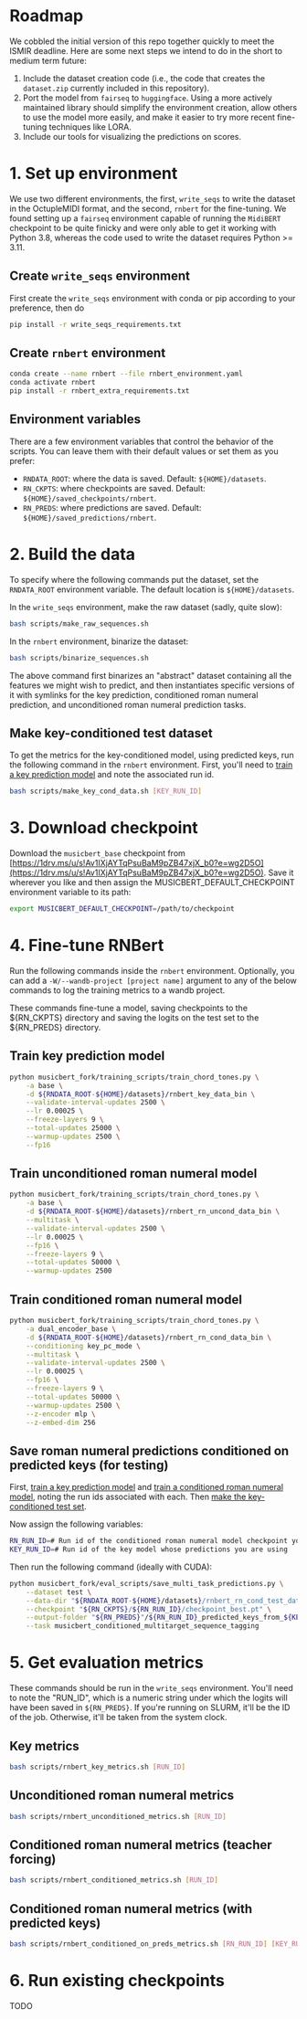 # Roadmap

We cobbled the initial version of this repo together quickly to meet the ISMIR deadline. Here are some next steps we intend to do in the short to medium term future:

1. Include the dataset creation code (i.e., the code that creates the `dataset.zip` currently included in this repository).
2. Port the model from `fairseq` to `huggingface`. Using a more actively maintained library should simplify the environment creation, allow others to use the model more easily, and make it easier to try more recent fine-tuning techniques like LORA.
3. Include our tools for visualizing the predictions on scores.

# 1. Set up environment

We use two different environments, the first, `write_seqs` to write the dataset in the OctupleMIDI format, and the second, `rnbert` for the fine-tuning. We found setting up a `fairseq` environment capable of running the `MidiBERT` checkpoint to be quite finicky and were only able to get it working with Python 3.8, whereas the code used to write the dataset requires Python >= 3.11.

## Create `write_seqs` environment

First create the `write_seqs` environment with conda or pip according to your preference, then do

```bash
pip install -r write_seqs_requirements.txt
```

## Create `rnbert` environment

```bash
conda create --name rnbert --file rnbert_environment.yaml
conda activate rnbert
pip install -r rnbert_extra_requirements.txt
```

## Environment variables

There are a few environment variables that control the behavior of the scripts. You can leave them with their default values or set them as you prefer:

- `RNDATA_ROOT`: where the data is saved. Default: `${HOME}/datasets`.
- `RN_CKPTS`: where checkpoints are saved. Default: `${HOME}/saved_checkpoints/rnbert`.
- `RN_PREDS`: where predictions are saved. Default: `${HOME}/saved_predictions/rnbert`.


# 2. Build the data

To specify where the following commands put the dataset, set the `RNDATA_ROOT` environment variable. The default location is `${HOME}/datasets`.

In the `write_seqs` environment, make the raw dataset (sadly, quite slow):

```bash
bash scripts/make_raw_sequences.sh
```

In the `rnbert` environment, binarize the dataset:

```bash
bash scripts/binarize_sequences.sh
```

The above command first binarizes an "abstract" dataset containing all the features we might wish to predict, and then instantiates specific versions of it with symlinks for the key prediction, conditioned roman numeral prediction, and unconditioned roman numeral prediction tasks.

## Make key-conditioned test dataset

To get the metrics for the key-conditioned model, using predicted keys, run the following command in the `rnbert` environment. First, you'll need to [train a key prediction model](#train-key-prediction-model) and note the associated run id.

```bash
bash scripts/make_key_cond_data.sh [KEY_RUN_ID]
```

# 3. Download checkpoint

Download the `musicbert_base` checkpoint from [https://1drv.ms/u/s!Av1IXjAYTqPsuBaM9pZB47xjX_b0?e=wg2D5O](https://1drv.ms/u/s!Av1IXjAYTqPsuBaM9pZB47xjX_b0?e=wg2D5O). Save it wherever you like and then assign the MUSICBERT_DEFAULT_CHECKPOINT environment variable to its path:

```bash
export MUSICBERT_DEFAULT_CHECKPOINT=/path/to/checkpoint
```

# 4. Fine-tune RNBert

Run the following commands inside the `rnbert` environment. Optionally, you can add a `-W/--wandb-project [project name]` argument to any of the below commands to log the training metrics to a wandb project. 

These commands fine-tune a model, saving checkpoints to the ${RN_CKPTS} directory and saving the logits on the test set to the ${RN_PREDS} directory.

## Train key prediction model

```bash
python musicbert_fork/training_scripts/train_chord_tones.py \
    -a base \
    -d ${RNDATA_ROOT-${HOME}/datasets}/rnbert_key_data_bin \
    --validate-interval-updates 2500 \
    --lr 0.00025 \
    --freeze-layers 9 \
    --total-updates 25000 \
    --warmup-updates 2500 \
    --fp16
```

## Train unconditioned roman numeral model


```bash
python musicbert_fork/training_scripts/train_chord_tones.py \
    -a base \
    -d ${RNDATA_ROOT-${HOME}/datasets}/rnbert_rn_uncond_data_bin \
    --multitask \
    --validate-interval-updates 2500 \
    --lr 0.00025 \
    --fp16 \
    --freeze-layers 9 \
    --total-updates 50000 \
    --warmup-updates 2500
```

## Train conditioned roman numeral model

```bash
python musicbert_fork/training_scripts/train_chord_tones.py \
    -a dual_encoder_base \
    -d ${RNDATA_ROOT-${HOME}/datasets}/rnbert_rn_cond_data_bin \
    --conditioning key_pc_mode \
    --multitask \
    --validate-interval-updates 2500 \
    --lr 0.00025 \
    --fp16 \
    --freeze-layers 9 \
    --total-updates 50000 \
    --warmup-updates 2500 \
    --z-encoder mlp \
    --z-embed-dim 256
```

## Save roman numeral predictions conditioned on predicted keys (for testing)

First, [train a key prediction model](#train-key-prediction-model) and [train a conditioned roman numeral model](#train-conditioned-roman-numeral-model), noting the run ids associated with each. Then [make the key-conditioned test set](#make-key-conditioned-test-dataset). 

Now assign the following variables:

```bash
RN_RUN_ID=# Run id of the conditioned roman numeral model checkpoint you want to use
KEY_RUN_ID=# Run id of the key model whose predictions you are using
```

Then run the following command (ideally with CUDA):

```bash
python musicbert_fork/eval_scripts/save_multi_task_predictions.py \
    --dataset test \
    --data-dir "${RNDATA_ROOT-${HOME}/datasets}/rnbert_rn_cond_test_data_bin" \
    --checkpoint "${RN_CKPTS}/${RN_RUN_ID}/checkpoint_best.pt" \
    --output-folder "${RN_PREDS}"/${RN_RUN_ID}_predicted_keys_from_${KEY_RUN_ID} \
    --task musicbert_conditioned_multitarget_sequence_tagging
```

# 5. Get evaluation metrics

These commands should be run in the `write_seqs` environment. You'll need to note the "RUN_ID", which is a numeric string under which the logits will have been saved in `${RN_PREDS}`. If you're running on SLURM, it'll be the ID of the job. Otherwise, it'll be taken from the system clock.

## Key metrics

```bash
bash scripts/rnbert_key_metrics.sh [RUN_ID]
```

## Unconditioned roman numeral metrics

```bash
bash scripts/rnbert_unconditioned_metrics.sh [RUN_ID]
```

## Conditioned roman numeral metrics (teacher forcing)

```bash
bash scripts/rnbert_conditioned_metrics.sh [RUN_ID]
```

## Conditioned roman numeral metrics (with predicted keys)

```bash
bash scripts/rnbert_conditioned_on_preds_metrics.sh [RN_RUN_ID] [KEY_RUN_ID]
```


# 6. Run existing checkpoints

TODO
